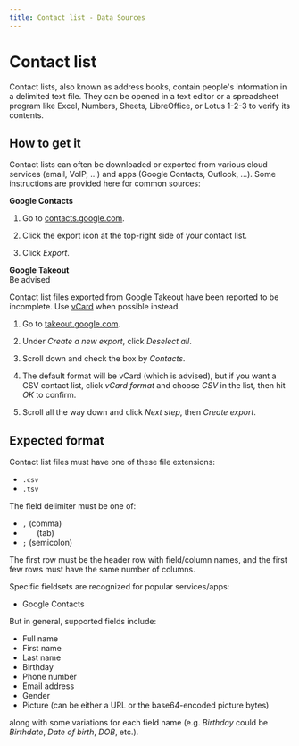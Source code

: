 ```yaml
---
title: Contact list - Data Sources
---
```


Contact list
============

Contact lists, also known as address books, contain people's information in a delimited text file. They can be opened in a text editor or a spreadsheet program like Excel, Numbers, Sheets, LibreOffice, or Lotus 1-2-3 to verify its contents.

How to get it
-------------

Contact lists can often be downloaded or exported from various cloud services (email, VoIP, ...) and apps (Google Contacts, Outlook, ...). Some instructions are provided here for common sources:

<div class="expander-container content-flow">
	<div class="expander-toggle">
		<b>Google Contacts</b>
	</div>
	<div class="expander">

1. Go to [contacts.google.com](https://contacts.google.com).
2. Click the export icon at the top-right side of your contact list.
3. Click _Export_.

	</div>
</div>

<div class="expander-container content-flow">
	<div class="expander-toggle">
		<b>Google Takeout</b>
	</div>
	<div class="expander">

<div class="box box-filled box-red">
	<div class="box-title">
		Be advised
	</div>
	<p>
		Contact list files exported from Google Takeout have been reported to be incomplete. Use <a href="vcard">vCard</a> when possible instead.
	</p>
</div>

1. Go to [takeout.google.com](https://takeout.google.com).
2. Under _Create a new export_, click _Deselect all_.
3. Scroll down and check the box by _Contacts_.
4. The default format will be vCard (which is advised), but if you want a CSV contact list, click _vCard format_ and choose _CSV_ in the list, then hit _OK_ to confirm.
5. Scroll all the way down and click _Next step_, then _Create export_.

	</div>
</div>


Expected format
---------------

Contact list files must have one of these file extensions:

- `.csv`
- `.tsv`

The field delimiter must be one of:

- `,` (comma)
- <code>   </code> (tab)
- `;` (semicolon)

The first row must be the header row with field/column names, and the first few rows must have the same number of columns.

Specific fieldsets are recognized for popular services/apps:

- Google Contacts

But in general, supported fields include:

- Full name
- First name
- Last name
- Birthday
- Phone number
- Email address
- Gender
- Picture (can be either a URL or the base64-encoded picture bytes)

along with some variations for each field name (e.g. _Birthday_ could be _Birthdate_, _Date of birth_, _DOB_, etc.).

